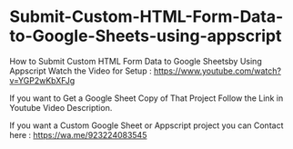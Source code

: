 # Submit-Custom-HTML-Form-Data-to-Google-Sheets-using-appscript
How to Submit Custom HTML Form Data to Google Sheetsby Using Appscript
Watch the Video for Setup : https://www.youtube.com/watch?v=YGP2wKbXFJg

If you want to Get a Google Sheet Copy of That Project Follow the Link in Youtube Video Description.

If you want a Custom Google Sheet or Appscript project you can Contact here : https://wa.me/923224083545
